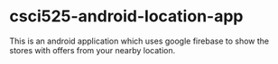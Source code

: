 # csci525-android-location-app
This is an android application which uses google firebase to show the stores with offers from your nearby location.
